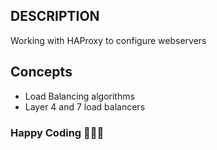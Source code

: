 ## DESCRIPTION
Working with HAProxy to configure webservers


## Concepts
- Load Balancing algorithms
- Layer 4 and 7 load balancers

### Happy Coding 👩🏾‍💻
